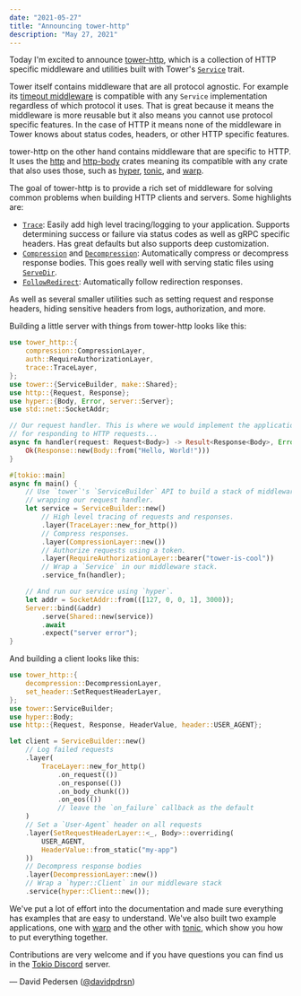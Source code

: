 ```yaml
---
date: "2021-05-27"
title: "Announcing tower-http"
description: "May 27, 2021"
---
```


Today I'm excited to announce [tower-http], which is a collection of HTTP
specific middleware and utilities built with Tower's [`Service`] trait.

Tower itself contains middleware that are all protocol agnostic. For example its
[timeout middleware] is compatible with any `Service` implementation regardless
of which protocol it uses. That is great because it means the middleware is more
reusable but it also means you cannot use protocol specific features. In the
case of HTTP it means none of the middleware in Tower knows about status codes,
headers, or other HTTP specific features.

tower-http on the other hand contains middleware that are specific to HTTP. It
uses the [http] and [http-body] crates meaning its compatible with any crate
that also uses those, such as [hyper], [tonic], and [warp].

The goal of tower-http is to provide a rich set of middleware for solving common
problems when building HTTP clients and servers. Some highlights are:

- [`Trace`]: Easily add high level tracing/logging to your application. Supports
  determining success or failure via status codes as well as gRPC specific
  headers. Has great defaults but also supports deep customization.
- [`Compression`] and [`Decompression`]: Automatically compress or decompress
  response bodies. This goes really well with serving static files using
  [`ServeDir`].
- [`FollowRedirect`]: Automatically follow redirection responses.

As well as several smaller utilities such as setting request and response
headers, hiding sensitive headers from logs, authorization, and more.

Building a little server with things from tower-http looks like this:

```rust
use tower_http::{
    compression::CompressionLayer,
    auth::RequireAuthorizationLayer,
    trace::TraceLayer,
};
use tower::{ServiceBuilder, make::Shared};
use http::{Request, Response};
use hyper::{Body, Error, server::Server};
use std::net::SocketAddr;

// Our request handler. This is where we would implement the application logic
// for responding to HTTP requests...
async fn handler(request: Request<Body>) -> Result<Response<Body>, Error> {
    Ok(Response::new(Body::from("Hello, World!")))
}

#[tokio::main]
async fn main() {
    // Use `tower`'s `ServiceBuilder` API to build a stack of middleware
    // wrapping our request handler.
    let service = ServiceBuilder::new()
        // High level tracing of requests and responses.
        .layer(TraceLayer::new_for_http())
        // Compress responses.
        .layer(CompressionLayer::new())
        // Authorize requests using a token.
        .layer(RequireAuthorizationLayer::bearer("tower-is-cool"))
        // Wrap a `Service` in our middleware stack.
        .service_fn(handler);

    // And run our service using `hyper`.
    let addr = SocketAddr::from(([127, 0, 0, 1], 3000));
    Server::bind(&addr)
        .serve(Shared::new(service))
        .await
        .expect("server error");
}
```

And building a client looks like this:

```rust
use tower_http::{
    decompression::DecompressionLayer,
    set_header::SetRequestHeaderLayer,
};
use tower::ServiceBuilder;
use hyper::Body;
use http::{Request, Response, HeaderValue, header::USER_AGENT};

let client = ServiceBuilder::new()
    // Log failed requests
    .layer(
        TraceLayer::new_for_http()
            .on_request(())
            .on_response(())
            .on_body_chunk(())
            .on_eos(())
            // leave the `on_failure` callback as the default
    )
    // Set a `User-Agent` header on all requests
    .layer(SetRequestHeaderLayer::<_, Body>::overriding(
        USER_AGENT,
        HeaderValue::from_static("my-app")
    ))
    // Decompress response bodies
    .layer(DecompressionLayer::new())
    // Wrap a `hyper::Client` in our middleware stack
    .service(hyper::Client::new());
```

We've put a lot of effort into the documentation and made sure everything has
examples that are easy to understand. We've also built two example applications,
one with [warp][warp-example] and the other with [tonic][tonic-example], which
show you how to put everything together.

Contributions are very welcome and if you have questions you can find us in the
[Tokio Discord] server.

<div style={{ textAlign: "right" }}>&mdash; David Pedersen (<a href="https://github.com/davidpdrsn">@davidpdrsn</a>)</div>

[tower-http]: https://github.com/tower-rs/tower-http
[`Service`]: https://docs.rs/tower/latest/tower/trait.Service.html
[Tower]: https://github.com/tower-rs/tower
[timeout middleware]: https://docs.rs/tower/latest/tower/timeout/struct.Timeout.html
[http]: https://crates.io/crates/http
[http-body]: https://crates.io/crates/http-body
[`Trace`]: https://docs.rs/tower-http/0.1.0/tower_http/trace/index.html
[`Compression`]: https://docs.rs/tower-http/0.1.0/tower_http/compression/index.html
[`Decompression`]: https://docs.rs/tower-http/0.1.0/tower_http/decompression/index.html
[`ServeDir`]: https://docs.rs/tower-http/latest/tower_http/services/struct.ServeDir.html
[`FollowRedirect`]: https://docs.rs/tower-http/latest/tower_http/follow_redirect/index.html
[warp-example]: https://github.com/tower-rs/tower-http/tree/master/examples/warp-key-value-store
[tonic-example]: https://github.com/tower-rs/tower-http/tree/master/examples/tonic-key-value-store
[Tokio Discord]: https://discord.gg/tokio
[hyper]: https://crates.io/crates/hyper
[tonic]: https://crates.io/crates/tonic
[warp]: https://crates.io/crates/warp
